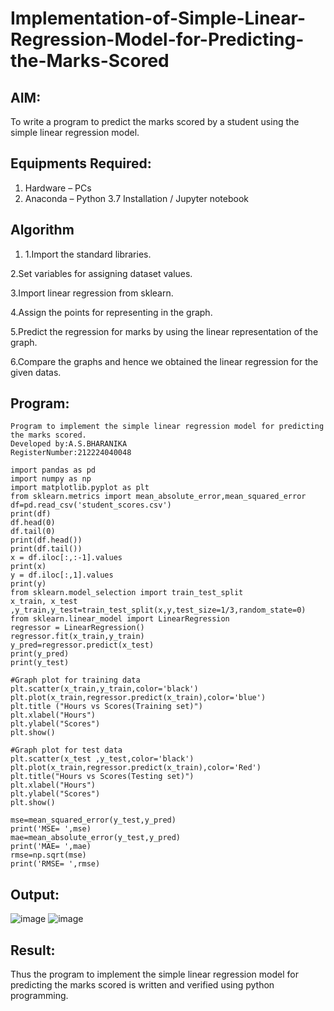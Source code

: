 # Implementation-of-Simple-Linear-Regression-Model-for-Predicting-the-Marks-Scored

## AIM:
To write a program to predict the marks scored by a student using the simple linear regression model.

## Equipments Required:
1. Hardware – PCs
2. Anaconda – Python 3.7 Installation / Jupyter notebook

## Algorithm
1. 1.Import the standard libraries.

2.Set variables for assigning dataset values.

3.Import linear regression from sklearn.

4.Assign the points for representing in the graph.

5.Predict the regression for marks by using the linear representation of the graph.

6.Compare the graphs and hence we obtained the linear regression for the given datas.

## Program:
```
Program to implement the simple linear regression model for predicting the marks scored.
Developed by:A.S.BHARANIKA
RegisterNumber:212224040048
```
```
import pandas as pd
import numpy as np
import matplotlib.pyplot as plt
from sklearn.metrics import mean_absolute_error,mean_squared_error
df=pd.read_csv('student_scores.csv')
print(df)
df.head(0)
df.tail(0)
print(df.head())
print(df.tail())
x = df.iloc[:,:-1].values
print(x)
y = df.iloc[:,1].values
print(y)
from sklearn.model_selection import train_test_split
x_train, x_test ,y_train,y_test=train_test_split(x,y,test_size=1/3,random_state=0)
from sklearn.linear_model import LinearRegression
regressor = LinearRegression()
regressor.fit(x_train,y_train)
y_pred=regressor.predict(x_test)
print(y_pred)
print(y_test)

#Graph plot for training data
plt.scatter(x_train,y_train,color='black')
plt.plot(x_train,regressor.predict(x_train),color='blue')
plt.title ("Hours vs Scores(Training set)")
plt.xlabel("Hours")
plt.ylabel("Scores")
plt.show()

#Graph plot for test data
plt.scatter(x_test ,y_test,color='black')
plt.plot(x_train,regressor.predict(x_train),color='Red')
plt.title("Hours vs Scores(Testing set)")
plt.xlabel("Hours")
plt.ylabel("Scores")
plt.show()

mse=mean_squared_error(y_test,y_pred)
print('MSE= ',mse)
mae=mean_absolute_error(y_test,y_pred)
print('MAE= ',mae)
rmse=np.sqrt(mse)
print('RMSE= ',rmse)
```

## Output:
![image](https://github.com/user-attachments/assets/6f19c1cd-3f29-4129-99bd-abd02bbd60d8)
![image](https://github.com/user-attachments/assets/6c80360d-2678-4a41-960b-b64ac222de62)




## Result:
Thus the program to implement the simple linear regression model for predicting the marks scored is written and verified using python programming.
